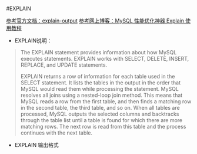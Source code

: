 #EXPLAIN 

[参考官方文档：explain-output](https://dev.mysql.com/doc/refman/5.7/en/explain-output.html)
[参考网上博客：MySQL 性能优化神器 Explain 使用教程](https://www.xttblog.com/?p=3524)

- EXPLAIN说明：
>The EXPLAIN statement provides information about how MySQL executes statements. EXPLAIN works with SELECT, DELETE, INSERT, REPLACE, and UPDATE statements.
>
>EXPLAIN returns a row of information for each table used in the SELECT statement. It lists the tables in the output in the order that MySQL would read them while processing the statement. MySQL resolves all joins using a nested-loop join method. This means that MySQL reads a row from the first table, and then finds a matching row in the second table, the third table, and so on. When all tables are processed, MySQL outputs the selected columns and backtracks through the table list until a table is found for which there are more matching rows. The next row is read from this table and the process continues with the next table.  

- EXPLAIN 输出格式

